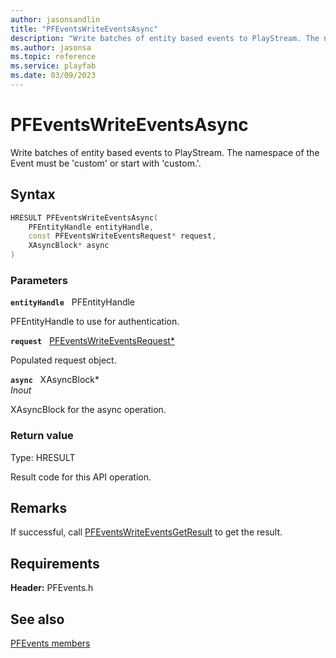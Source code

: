 ```yaml
---
author: jasonsandlin
title: "PFEventsWriteEventsAsync"
description: "Write batches of entity based events to PlayStream. The namespace of the Event must be 'custom' or start with 'custom.'."
ms.author: jasonsa
ms.topic: reference
ms.service: playfab
ms.date: 03/09/2023
---
```


# PFEventsWriteEventsAsync  

Write batches of entity based events to PlayStream. The namespace of the Event must be 'custom' or start with 'custom.'.  

## Syntax  
  
```cpp
HRESULT PFEventsWriteEventsAsync(  
    PFEntityHandle entityHandle,  
    const PFEventsWriteEventsRequest* request,  
    XAsyncBlock* async  
)  
```  
  
### Parameters  
  
**`entityHandle`** &nbsp; PFEntityHandle  
  
PFEntityHandle to use for authentication.  
  
**`request`** &nbsp; [PFEventsWriteEventsRequest*](../../pfeventstypes/structs/pfeventswriteeventsrequest.md)  
  
Populated request object.  
  
**`async`** &nbsp; XAsyncBlock*  
*_Inout_*  
  
XAsyncBlock for the async operation.  
  
  
### Return value
Type: HRESULT
  
Result code for this API operation.
  
## Remarks  
  
If successful, call [PFEventsWriteEventsGetResult](pfeventswriteeventsgetresult.md) to get the result.
  
## Requirements  
  
**Header:** PFEvents.h
  
## See also  
[PFEvents members](../pfevents_members.md)  

  
  
